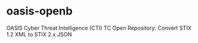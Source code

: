 # oasis-openb
OASIS Cyber Threat Intelligence (CTI) TC Open Repository: Convert STIX 1.2 XML to STIX 2.x JSON
